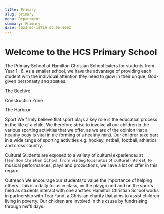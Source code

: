 ```yaml
---
title: Primary
slug: primary
menu: Department
summary: Primary
date: 2025-06-15T19:03:00.000Z
---
```


# Welcome to the HCS Primary School

The Primary School of Hamilton Christian School caters for students from Year 1– 6. As a smaller school, we have the advantage of providing each student with the individual attention they need to grow in their unique, God-given personality and abilities.

The Beehive

Construction Zone

The Harbour

Sport
We firmly believe that sport plays a key role in the education process in the life of a child. We therefore strive to involve all our children in the various sporting activities that we offer, as we are of the opinion that a healthy body is vital in the forming of a healthy mind. Our children take part in a wide range of sporting activities e.g. hockey, netball, football, athletics and cross country.

Cultural
Students are exposed to a  variety of cultural experiences at Hamilton Christian School. From visiting local sites of cultural interest, to musical performances, plays and productions, we have a lot on offer in this regard.

Outreach
We encourage our students to value the importance of helping others. This is a daily focus in class, on the playground and on the sports field as students interact with one another. Hamilton Christian School works in partnership with Tear Fund, a Christian charity that aims to assist children living in poverty. Our children are involved in this cause by fundraising through mufti days.